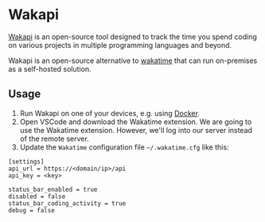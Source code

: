 # Wakapi
[Wakapi](https://wakapi.dev/) is an open-source tool designed to track the time you spend coding on various projects in multiple programming languages and beyond.

Wakapi is an open-source alternative to [wakatime](https://wakatime.com/) that can run on-premises as a self-hosted solution.

## Usage

1. Run Wakapi on one of your devices, e.g. using [Docker](https://github.com/CSpyridakis/dockerfiles/blob/main/wakapi/docker-compose.yml).
2. Οpen VSCode and download the Wakatime extension.
We are going to use the Wakatime extension. Ηowever, we'll log into our server instead of the remote server.
3. Update the `Wakatime` configuration file `~/.wakatime.cfg` like this:
```
[settings]
api_url = https://<domain/ip>/api
api_key = <key>

status_bar_enabled = true
disabled = false
status_bar_coding_activity = true
debug = false
```